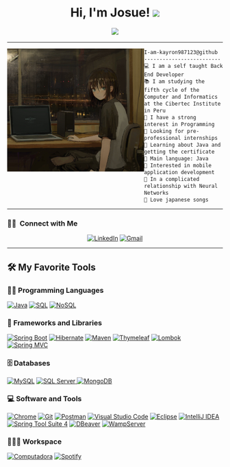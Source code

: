 <h1 align="center">
Hi, I'm Josue!
  <img src="https://media.giphy.com/media/hvRJCLFzcasrR4ia7z/giphy.gif" width="30"></h1>
 <!--<img src="https://komarev.com/ghpvc/?username=I-am-vishalmaurya&label=Profile%20Views&color=0e75b6&style=flat" align='right' alt="vishalmaurya" />-->

<!-- Typing SVG by DenverCoder1 - https://github.com/DenverCoder1/readme-typing-svg -->
<p align="center">
  <a href="https://github.com/DenverCoder1/readme-typing-svg"><img src="https://readme-typing-svg.herokuapp.com?lines=Back+End+Developer;Always%20learning%20new%20things&center=true&width=380&height=45"></a>
</p>
<hr>
<img align="left" src="https://github.com/I-am-vishalmaurya/I-am-vishalmaurya/blob/main/cropped_image.png" alt="Unfortunately I didn't find the author of the pic, feel to open a pull request if found" width="320" />


```
I-am-kayron987123@github
-------------------------
💻 I am a self taught Back End Developer
📚 I am studying the fifth cycle of the Computer and Informatics at the Cibertec Institute in Peru
📝 I have a strong interest in Programming
🔭 Looking for pre-professional internships
🌱 Learning about Java and getting the certificate
🌟 Main language: Java
🚩 Interested in mobile application development
💖 In a complicated relationship with Neural Networks
🎵 Love japanese songs
```
<hr>

### 🤝🏻 &nbsp;Connect with Me

<p align="center">
  <a href="https://www.linkedin.com/in/josue-alva-5840542a8/" target="_blank"><img alt="LinkedIn" src="https://img.shields.io/badge/LinkedIn-0077B5?style=for-the-badge&logo=linkedin&logoColor=white"></a>
  <a href="mailto:josuealva920@gmail.com"><img alt="Gmail" src="https://img.shields.io/badge/Gmail-D14836?style=for-the-badge&logo=gmail&logoColor=white"></a>
</p>
<hr>

## 🛠️ My Favorite Tools

### 👨‍💻 Programming Languages

<p>
    <a href="https://github.com/search?q=user%3ADenverCoder1+is%3Arepo+language%3Ajava"><img alt="Java" src="https://img.shields.io/badge/Java-%23007396.svg?logo=java&logoColor=white"></a>
    <a href="https://github.com/search?q=user%3ADenverCoder1+is%3Arepo+language%3Asql"><img alt="SQL" src="https://img.shields.io/badge/SQL%20-%23025E8C.svg?logo=amazon-dynamodb&logoColor=white"></a>
    <a href="https://github.com/search?q=user%3ADenverCoder1+is%3Arepo+language%3Anosql"><img alt="NoSQL" src="https://img.shields.io/badge/NoSQL-%2300C853.svg?logo=mongodb&logoColor=white"></a>

### 🧰 Frameworks and Libraries

<p>
    <a href="https://github.com/search?q=user%3ADenverCoder1+is%3Arepo+language%3Aspringboot"><img alt="Spring Boot" src="https://img.shields.io/badge/Spring%20Boot-%236DB33F.svg?logo=spring-boot&logoColor=white"></a>
    <a href="https://github.com/search?q=user%3ADenverCoder1+is%3Arepo+language%3Ahibernate"><img alt="Hibernate" src="https://img.shields.io/badge/Hibernate-%234D4D4D.svg?logo=hibernate&logoColor=white"></a>
    <a href="https://github.com/search?q=user%3ADenverCoder1+is%3Arepo+language%3Amaven"><img alt="Maven" src="https://img.shields.io/badge/Maven-%23C71A36.svg?logo=apache-maven&logoColor=white"></a>
    <a href="https://github.com/search?q=user%3ADenverCoder1+is%3Arepo+language%3Athymeleaf"><img alt="Thymeleaf" src="https://img.shields.io/badge/Thymeleaf-%23005C0F.svg?logo=thymeleaf&logoColor=white"></a>
    <a href="https://github.com/search?q=user%3ADenverCoder1+is%3Arepo+language%3Alombok"><img alt="Lombok" src="https://img.shields.io/badge/Lombok-%23C42937.svg?logo=lombok&logoColor=white"></a>
    <a href="https://github.com/search?q=user%3ADenverCoder1+is%3Arepo+language%3Aspringmvc"><img alt="Spring MVC" src="https://img.shields.io/badge/Spring%20MVC-%236DB33F.svg?logo=spring&logoColor=white"></a>
</p>

### 🗄️ Databases

<p>
    <a href="https://github.com/search?q=user%3ADenverCoder1+is%3Arepo+language%3Amysql"><img alt="MySQL" src="https://img.shields.io/badge/MySQL-%234479A1.svg?logo=mysql&logoColor=white"></a>
    <a href="https://github.com/search?q=user%3ADenverCoder1+is%3Arepo+language%3Asqlserver"><img alt="SQL Server" src="https://img.shields.io/badge/SQL%20Server-%23CC2927.svg?logo=microsoft-sql-server&logoColor=white">
    </a>
    <a href="https://github.com/search?q=user%3ADenverCoder1+is%3Arepo+language%3Amongodb"><img alt="MongoDB" src="https://img.shields.io/badge/MongoDB-%2347A248.svg?logo=mongodb&logoColor=white"></a>
</p>

### 💻 Software and Tools

<p>
    <a href="#"><img alt="Chrome" src="https://img.shields.io/badge/Chrome-3DDC84?logo=google-chrome&logoColor=white"></a>
    <a href="#"><img alt="Git" src="https://img.shields.io/badge/Git%20-%23F05033.svg?logo=git&logoColor=white"></a>
    <a href="#"><img alt="Postman" src="https://img.shields.io/badge/Postman-FF6C37?logo=postman&logoColor=white"></a>
    <a href="#"><img alt="Visual Studio Code" src="https://img.shields.io/badge/Visual%20Studio%20Code-0078d7.svg?logo=visual-studio-code&logoColor=white"></a>
    <a href="https://github.com/search?q=user%3ADenverCoder1+is%3Arepo+language%3Aeclipse"><img alt="Eclipse" src="https://img.shields.io/badge/Eclipse-2C2255.svg?logo=eclipse&logoColor=white"></a>
    <a href="https://github.com/search?q=user%3ADenverCoder1+is%3Arepo+language%3Aintellij"><img alt="IntelliJ IDEA" src="https://img.shields.io/badge/IntelliJ%20IDEA-000000.svg?logo=intellij-idea&logoColor=white"></a>
    <a href="https://github.com/search?q=user%3ADenverCoder1+is%3Arepo+language%3Aspring-tools">
      <img alt="Spring Tool Suite 4" src="https://img.shields.io/badge/Spring%20Tool%20Suite%204-6DB33F.svg?logo=spring&logoColor=white"></a>
    <a href="https://github.com/search?q=user%3ADenverCoder1+is%3Arepo+language%3Adbeaver"><img alt="DBeaver" src="https://img.shields.io/badge/DBeaver-372923.svg?logo=dbeaver&logoColor=white"></a>
    <a href="https://github.com/search?q=user%3ADenverCoder1+is%3Arepo+language%3Awampserver"><img alt="WampServer" src="https://img.shields.io/badge/WampServer-FF4088.svg?logo=wampserver&logoColor=white"></a>
</p>

### 👨🏽‍💻 Workspace
<p>
    <a href="#"><img alt="Computadora" src="https://img.shields.io/badge/PC-0078D6?style=for-the-badge&logo=windows&logoColor=white"></a>
    <a href="#"><img alt="Spotify" src="https://img.shields.io/badge/Spotify-1ED760?&style=for-the-badge&logo=spotify&logoColor=white"></a>
</p>


  </td>
  </tr>
</table>
